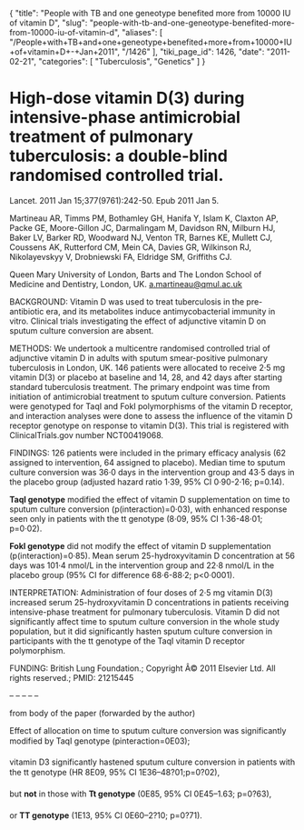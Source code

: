 {
  "title": "People with TB and one geneotype benefited more from 10000 IU of vitamin D",
  "slug": "people-with-tb-and-one-geneotype-benefited-more-from-10000-iu-of-vitamin-d",
  "aliases": [
    "/People+with+TB+and+one+geneotype+benefited+more+from+10000+IU+of+vitamin+D+-+Jan+2011",
    "/1426"
  ],
  "tiki_page_id": 1426,
  "date": "2011-02-21",
  "categories": [
    "Tuberculosis",
    "Genetics"
  ]
}


# High-dose vitamin D(3) during intensive-phase antimicrobial treatment of pulmonary tuberculosis: a double-blind randomised controlled trial.

Lancet. 2011 Jan 15;377(9761):242-50. Epub 2011 Jan 5.

Martineau AR, Timms PM, Bothamley GH, Hanifa Y, Islam K, Claxton AP, Packe GE, Moore-Gillon JC, Darmalingam M, Davidson RN, Milburn HJ, Baker LV, Barker RD, Woodward NJ, Venton TR, Barnes KE, Mullett CJ, Coussens AK, Rutterford CM, Mein CA, Davies GR, Wilkinson RJ, Nikolayevskyy V, Drobniewski FA, Eldridge SM, Griffiths CJ.

Queen Mary University of London, Barts and The London School of Medicine and Dentistry, London, UK. a.martineau@qmul.ac.uk

BACKGROUND: Vitamin D was used to treat tuberculosis in the pre-antibiotic era, and its metabolites induce antimycobacterial immunity in vitro. Clinical trials investigating the effect of adjunctive vitamin D on sputum culture conversion are absent.

METHODS: We undertook a multicentre randomised controlled trial of adjunctive vitamin D in adults with sputum smear-positive pulmonary tuberculosis in London, UK. 146 patients were allocated to receive 2·5 mg vitamin D(3) or placebo at baseline and 14, 28, and 42 days after starting standard tuberculosis treatment. The primary endpoint was time from initiation of antimicrobial treatment to sputum culture conversion. Patients were genotyped for TaqI and FokI polymorphisms of the vitamin D receptor, and interaction analyses were done to assess the influence of the vitamin D receptor genotype on response to vitamin D(3). This trial is registered with ClinicalTrials.gov number NCT00419068.

FINDINGS: 126 patients were included in the primary efficacy analysis (62 assigned to intervention, 64 assigned to placebo). Median time to sputum culture conversion was 36·0 days in the intervention group and 43·5 days in the placebo group (adjusted hazard ratio 1·39, 95% CI 0·90-2·16; p=0.14). 

 **TaqI genotype**  modified the effect of vitamin D supplementation on time to sputum culture conversion (p(interaction)=0·03), with enhanced response seen only in patients with the tt genotype (8·09, 95% CI 1·36-48·01; p=0·02). 

 **FokI genotype**  did not modify the effect of vitamin D supplementation (p(interaction)=0·85). Mean serum 25-hydroxyvitamin D concentration at 56 days was 101·4 nmol/L in the intervention group and 22·8 nmol/L in the placebo group (95% CI for difference 68·6-88·2; p<0·0001).

INTERPRETATION: Administration of four doses of 2·5 mg vitamin D(3) increased serum 25-hydroxyvitamin D concentrations in patients receiving intensive-phase treatment for pulmonary tuberculosis. Vitamin D did not significantly affect time to sputum culture conversion in the whole study population, but it did significantly hasten sputum culture conversion in participants with the tt genotype of the TaqI vitamin D receptor polymorphism.

FUNDING: British Lung Foundation.; Copyright Â© 2011 Elsevier Ltd. All rights reserved.; 	PMID: 21215445

– – – – – 

from body of the paper (forwarded by the author)

Effect of allocation on time to sputum culture conversion was significantly modified by TaqI genotype (pinteraction=0E03); 

vitamin D3 significantly hastened sputum culture conversion in patients with the tt genotype (HR 8E09, 95% CI 1E36–48?01;p=0?02), 

but  **not**  in those with  **Tt genotype**  (0E85, 95% CI 0E45–1.63; p=0?63), 

or  **TT genotype** (1E13, 95% CI 0E60–2?10; p=0?71).

